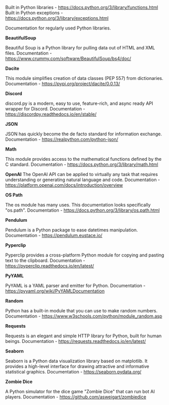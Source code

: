 Built in Python libraries - https://docs.python.org/3/library/functions.html
Built in Python exceptions - https://docs.python.org/3/library/exceptions.html


Documentation for regularly used Python libraries.


**BeautifulSoup**

Beautiful Soup is a Python library for pulling data out of HTML and XML files.
Documentation  - https://www.crummy.com/software/BeautifulSoup/bs4/doc/

**Dacite**

This module simplifies creation of data classes (PEP 557) from dictionaries.
Documentation - https://pypi.org/project/dacite/0.0.13/

**Discord**

discord.py is a modern, easy to use, feature-rich, and async ready API wrapper for Discord.
Documentation - https://discordpy.readthedocs.io/en/stable/

**JSON**

JSON has quickly become the de facto standard for information exchange.
Documentation - https://realpython.com/python-json/

**Math**

This module provides access to the mathematical functions defined by the C standard.
Documentation - https://docs.python.org/3/library/math.html

**OpenAI**
The OpenAI API can be applied to virtually any task that requires understanding or generating natural language and code.
Documentation - https://platform.openai.com/docs/introduction/overview

**OS Path**

The os module has many uses. This documentation looks specifically "os.path".
Documentation - https://docs.python.org/3/library/os.path.html

**Pendulum**

Pendulum is a Python package to ease datetimes manipulation.
Documentation - https://pendulum.eustace.io/

**Pyperclip**

Pyperclip provides a cross-platform Python module for copying and pasting text to the clipboard.
Documentation - https://pyperclip.readthedocs.io/en/latest/

**PyYAML**

PyYAML is a YAML parser and emitter for Python.
Documentation - https://pyyaml.org/wiki/PyYAMLDocumentation

**Random**

Python has a built-in module that you can use to make random numbers.
Documentation - https://www.w3schools.com/python/module_random.asp 

**Requests**

Requests is an elegant and simple HTTP library for Python, built for human beings.
Documentation - https://requests.readthedocs.io/en/latest/

**Seaborn**

Seaborn is a Python data visualization library based on matplotlib. It provides a high-level interface for drawing attractive and informative statistical graphics.
Documentation - https://seaborn.pydata.org/

**Zombie Dice**

A Python simulator for the dice game "Zombie Dice" that can run bot AI players. 
Documentation - https://github.com/asweigart/zombiedice